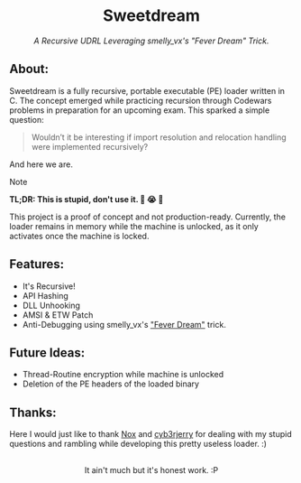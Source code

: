 <div align=center>
   <h1>Sweetdream</h1>
   <i><p>A Recursive UDRL Leveraging smelly_vx's "Fever Dream" Trick.</p></i>
</div>

## About:

Sweetdream is a fully recursive, portable executable (PE) loader written in C.
The concept emerged while practicing recursion through Codewars problems in preparation for an upcoming exam. This sparked a simple question:

> Wouldn’t it be interesting if import resolution and relocation handling were implemented recursively?

And here we are.

> [!NOTE]
> **TL;DR: This is stupid, don't use it. :pray: :sob: :100:** 
>
> This project is a proof of concept and not production-ready.
> Currently, the loader remains in memory while the machine is unlocked, as it only activates once the machine is locked.

## Features:
- It's Recursive!
- API Hashing
- DLL Unhooking
- AMSI & ETW Patch
- Anti-Debugging using smelly_vx's ["Fever Dream"](https://vx-api.gitbook.io/vx-api/my-projects/fever-dream-code-executing-when-the-windows-machine-is-locked) trick.

## Future Ideas:
- Thread-Routine encryption while machine is unlocked
- Deletion of the PE headers of the loaded binary

## Thanks:

Here I would just like to thank [Nox](https://github.com/CaptainNox) and [cyb3rjerry](https://x.com/cyb3rjerry) for dealing with my stupid questions and rambling while developing this pretty useless loader. :)

##
<div align=center>
   <p>It ain't much but it's honest work. :P</p>
</div>
